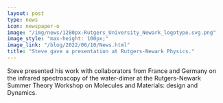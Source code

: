 ```yaml
---
layout: post
type: news
icon: newspaper-o
image: "/img/news/1280px-Rutgers_University_Newark_logotype.svg.png" 
image_style: "max-height: 100px;"
image_link: "/blog/2022/06/10/News.html"
title: "Steve gave a presentation at Rutgers-Newark Physics."
---
```


Steve presented his work with collaborators from France and Germany on the infrared spectroscopy of the water-dimer at the Rutgers-Newark Summer Theory Workshop on Molecules and Materials: design and Dynamics.

